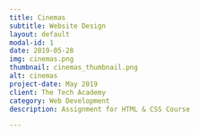 ```yaml
---
title: Cinemas
subtitle: Website Design
layout: default
modal-id: 1
date: 2019-05-28
img: cinemas.png
thumbnail: cinemas_thumbnail.png
alt: cinemas
project-date: May 2019
client: The Tech Academy
category: Web Development
description: Assignment for HTML & CSS Course

---
```

